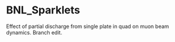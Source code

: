 # BNL_Sparklets
Effect of partial discharge from single plate in quad on muon beam dynamics. Branch edit.
